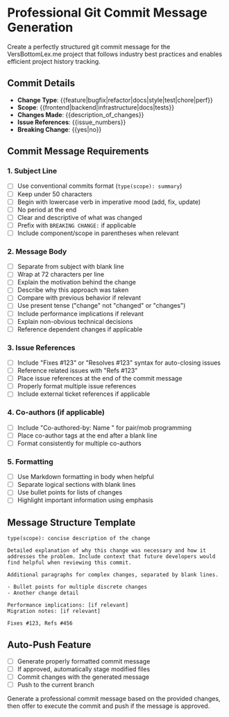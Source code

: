 # Professional Git Commit Message Generation

Create a perfectly structured git commit message for the VersBottomLex.me project that follows industry best practices and enables efficient project history tracking.

## Commit Details
- **Change Type**: {{feature|bugfix|refactor|docs|style|test|chore|perf}}
- **Scope**: {{frontend|backend|infrastructure|docs|tests}}
- **Changes Made**: {{description_of_changes}}
- **Issue References**: {{issue_numbers}}
- **Breaking Change**: {{yes|no}}

## Commit Message Requirements

### 1. Subject Line
- [ ] Use conventional commits format (`type(scope): summary`)
- [ ] Keep under 50 characters
- [ ] Begin with lowercase verb in imperative mood (add, fix, update)
- [ ] No period at the end
- [ ] Clear and descriptive of what was changed
- [ ] Prefix with `BREAKING CHANGE:` if applicable
- [ ] Include component/scope in parentheses when relevant

### 2. Message Body
- [ ] Separate from subject with blank line
- [ ] Wrap at 72 characters per line
- [ ] Explain the motivation behind the change
- [ ] Describe why this approach was taken
- [ ] Compare with previous behavior if relevant
- [ ] Use present tense ("change" not "changed" or "changes")
- [ ] Include performance implications if relevant
- [ ] Explain non-obvious technical decisions
- [ ] Reference dependent changes if applicable

### 3. Issue References
- [ ] Include "Fixes #123" or "Resolves #123" syntax for auto-closing issues
- [ ] Reference related issues with "Refs #123"
- [ ] Place issue references at the end of the commit message
- [ ] Properly format multiple issue references
- [ ] Include external ticket references if applicable

### 4. Co-authors (if applicable)
- [ ] Include "Co-authored-by: Name <email>" for pair/mob programming
- [ ] Place co-author tags at the end after a blank line
- [ ] Format consistently for multiple co-authors

### 5. Formatting
- [ ] Use Markdown formatting in body when helpful
- [ ] Separate logical sections with blank lines
- [ ] Use bullet points for lists of changes
- [ ] Highlight important information using emphasis

## Message Structure Template
```
type(scope): concise description of the change

Detailed explanation of why this change was necessary and how it
addresses the problem. Include context that future developers would
find helpful when reviewing this commit.

Additional paragraphs for complex changes, separated by blank lines.

- Bullet points for multiple discrete changes
- Another change detail

Performance implications: [if relevant]
Migration notes: [if relevant]

Fixes #123, Refs #456
```

## Auto-Push Feature
- [ ] Generate properly formatted commit message
- [ ] If approved, automatically stage modified files
- [ ] Commit changes with the generated message
- [ ] Push to the current branch

Generate a professional commit message based on the provided changes, then offer to execute the commit and push if the message is approved.
